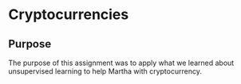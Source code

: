 # Cryptocurrencies

## Purpose
The purpose of this assignment was to apply what we learned about unsupervised learning to help Martha with cryptocurrency.
